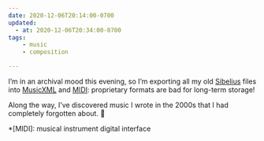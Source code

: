 ```yaml
---
date: 2020-12-06T20:14:00-0700
updated:
  - at: 2020-12-06T20:34:00-0700
tags:
    - music
    - composition

---
```


I’m in an archival mood this evening, so I’m exporting all my old [Sibelius][0] files into [Music<abbr title="extensible markup language">XML</abbr>][1] and [MIDI][2]: proprietary formats are bad for long-term storage!

Along the way, I’ve discovered music I wrote in the 2000s that I had completely forgotten about. 🤯

[0]: http://www.sibelius.com
[1]: https://www.musicxml.com
[2]: https://www.midi.org


*[MIDI]: musical instrument digital interface